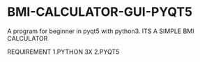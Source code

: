 # BMI-CALCULATOR-GUI-PYQT5
A program for beginner in pyqt5 with python3. ITS A SIMPLE BMI CALCULATOR


REQUIREMENT
1.PYTHON 3X
2.PYQT5
